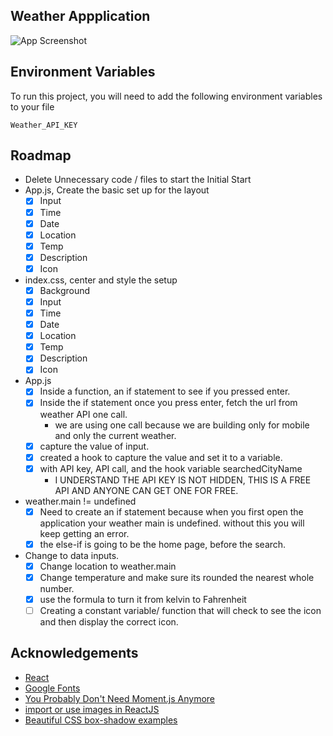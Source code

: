 


## Weather Appplication

![App Screenshot](https://via.placeholder.com/468x300?text=App+Screenshot+Here)





## Environment Variables

To run this project, you will need to add the following environment variables to your file

`Weather_API_KEY`




## Roadmap
- Delete Unnecessary code / files to start the Initial Start
- App.js, Create the basic set up for the layout
  - [X] Input
  - [X] Time
  - [X] Date
  - [X] Location
  - [X] Temp
  - [X] Description
  - [X] Icon
- index.css, center and style the setup
  - [X] Background
  - [X] Input
  - [X] Time
  - [X] Date
  - [X] Location
  - [X] Temp
  - [X] Description
  - [X] Icon
- App.js
  - [X] Inside a function, an if statement to see if you pressed enter. 
  - [X] Inside the if statement once you press enter, fetch the url from weather API one call. 
    - we are using one call because we are  building only for mobile and only the current weather. 
  - [X] capture the value of input. 
  - [X] created a hook to capture the value and set it to a variable. 
  - [X] with API key, API call, and the hook variable searchedCityName
    - I UNDERSTAND THE API KEY IS NOT HIDDEN, THIS IS A FREE API AND ANYONE CAN GET ONE FOR FREE. 
- weather.main != undefined
  - [X] Need to create an if statement because when you first open the application your weather main is undefined. without this you will keep getting an error. 
  - [X] the else-if is going to be the home page, before the search. 
- Change to data inputs. 
  - [X] Change location to weather.main
  - [X] Change temperature and make sure its rounded the nearest whole number. 
  - [X] use the formula to turn it from kelvin to Fahrenheit
  - [ ] Creating a constant variable/ function that will check to see the icon and then display the correct icon. 

## Acknowledgements

- [React](https://reactjs.org/)
- [Google Fonts](https://fonts.google.com/)
- [You Probably Don't Need Moment.js Anymore](https://dockyard.com/blog/2020/02/14/you-probably-don-t-need-moment-js-anymore)
- [import or use images in ReactJS](https://www.tutorialswebsite.com/how-to-import-or-use-images-in-reactjs/)
- [Beautiful CSS box-shadow examples](https://getcssscan.com/css-box-shadow-examples)

